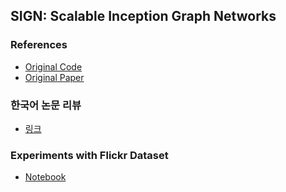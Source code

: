## SIGN: Scalable Inception Graph Networks  
### References  
- [Original Code](https://github.com/twitter-research/sign)  
- [Original Paper](https://arxiv.org/abs/2004.11198)  

### 한국어 논문 리뷰  
- [링크](https://greeksharifa.github.io/machine_learning/2021/09/10/SIGN/)  

### Experiments with Flickr Dataset  
- [Notebook]()  

